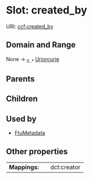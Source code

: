
# Slot: created_by



URI: [ccf:created_by](http://purl.org/ccf/created_by)


## Domain and Range

None &#8594;  <sub>0..\*</sub> [Uriorcurie](types/Uriorcurie.md)

## Parents


## Children


## Used by

 * [FtuMetadata](FtuMetadata.md)

## Other properties

|  |  |  |
| --- | --- | --- |
| **Mappings:** | | dct:creator |